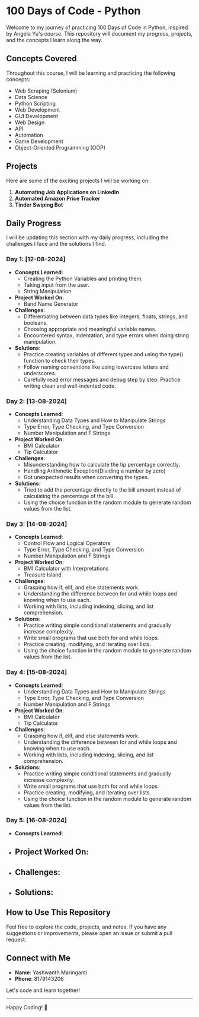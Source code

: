 ﻿# 100 Days of Code - Python

Welcome to my journey of practicing 100 Days of Code in Python, inspired by Angela Yu's course. This repository will document my progress, projects, and the concepts I learn along the way.

## Concepts Covered

Throughout this course, I will be learning and practicing the following concepts:

- Web Scraping (Selenium)
- Data Science
- Python Scripting
- Web Development
- GUI Development
- Web Design
- API
- Automation
- Game Development
- Object-Oriented Programming (OOP)

## Projects

Here are some of the exciting projects I will be working on:

1. **Automating Job Applications on LinkedIn**
2. **Automated Amazon Price Tracker**
3. **Tinder Swiping Bot**

## Daily Progress

I will be updating this section with my daily progress, including the challenges I face and the solutions I find.

### Day 1: [12-08-2024]
- **Concepts Learned**:
  - Creating the Python Variables and printing them.
  - Taking input from the user.
  - String Manipulation
- **Project Worked On**:
  - Band Name Generator
- **Challenges**:
  - Differentiating between data types like integers, floats, strings, and booleans.
  - Choosing appropriate and meaningful variable names.
  - Encountered syntax, indentation, and type errors when doing string manipulation.
- **Solutions**: 
  - Practice creating variables of different types and using the type() function to check their types.
  - Follow naming conventions like using lowercase letters and underscores.
  - Carefully read error messages and debug step by step. Practice writing clean and well-indented code.
### Day 2: [13-08-2024]
- **Concepts Learned**:
  - Understanding Data Types and How to Manipulate Strings
  - Type Error, Type Checking, and Type Conversion
  - Number Manipulation and F Strings
- **Project Worked On**:
  - BMI Calculator
  - Tip Calculator
- **Challenges**:
  - Misunderstanding how to calculate the tip percentage correctly.
  - Handling Arithmetic Exception(Dividing a number by zero)
  - Got unexpected results when converting the types.
- **Solutions**: 
  - Tried to add the percentage directly to the bill amount instead of calculating the percentage of the bill.
  - Using the choice function in the random module to generate random values from the list.
### Day 3: [14-08-2024]
- **Concepts Learned**:
  - Control Flow and Logical Operators
  - Type Error, Type Checking, and Type Conversion
  - Number Manipulation and F Strings
- **Project Worked On**:
  - BMI Calculator with Interpretations
  - Treasure Island
- **Challenges**:
  - Grasping how if, elif, and else statements work.
  - Understanding the difference between for and while loops and knowing when to use each.
  - Working with lists, including indexing, slicing, and list comprehension.
- **Solutions**: 
  - Practice writing simple conditional statements and gradually increase complexity.
  - Write small programs that use both for and while loops.
  - Practice creating, modifying, and iterating over lists.
  - Using the choice function in the random module to generate random values from the list.

### Day 4: [15-08-2024]
- **Concepts Learned**:
  - Understanding Data Types and How to Manipulate Strings
  - Type Error, Type Checking, and Type Conversion
  - Number Manipulation and F Strings
- **Project Worked On**:
  - BMI Calculator
  - Tip Calculator
- **Challenges**:
  - Grasping how if, elif, and else statements work.
  - Understanding the difference between for and while loops and knowing when to use each.
  - Working with lists, including indexing, slicing, and list comprehension.
- **Solutions**: 
  - Practice writing simple conditional statements and gradually increase complexity.
  - Write small programs that use both for and while loops.
  - Practice creating, modifying, and iterating over lists.
  - Using the choice function in the random module to generate random values from the list.
 
### Day 5: [16-08-2024]
- **Concepts Learned**:
- **Project Worked On**:
  - 
- **Challenges**:
  - 
- **Solutions**: 
  - 

## How to Use This Repository

Feel free to explore the code, projects, and notes. If you have any suggestions or improvements, please open an issue or submit a pull request.

## Connect with Me

- **Name**: Yashwanth Maringanti
- **Phone**: 8179143206

Let's code and learn together!

---

Happy Coding! 🚀
